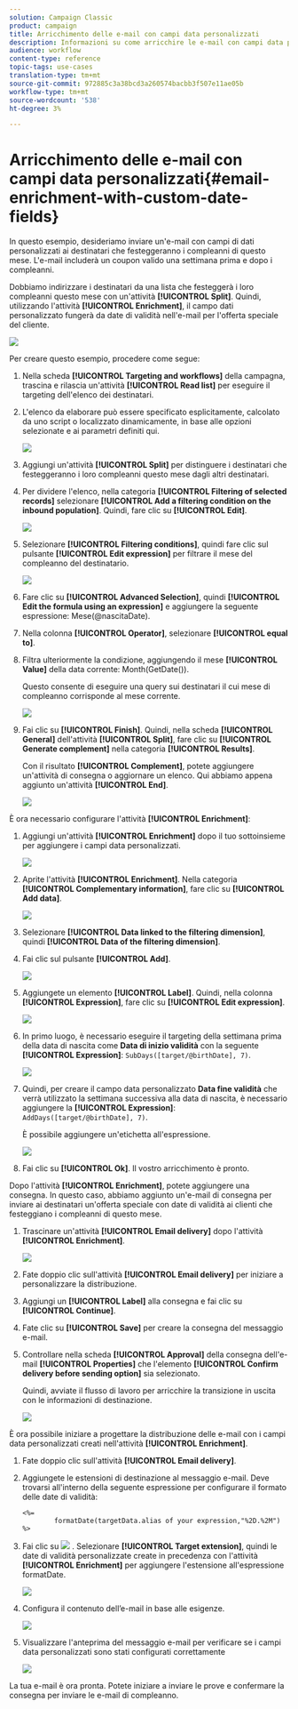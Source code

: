 ```yaml
---
solution: Campaign Classic
product: campaign
title: Arricchimento delle e-mail con campi data personalizzati
description: Informazioni su come arricchire le e-mail con campi data personalizzati
audience: workflow
content-type: reference
topic-tags: use-cases
translation-type: tm+mt
source-git-commit: 972885c3a38bcd3a260574bacbb3f507e11ae05b
workflow-type: tm+mt
source-wordcount: '538'
ht-degree: 3%

---
```



# Arricchimento delle e-mail con campi data personalizzati{#email-enrichment-with-custom-date-fields}

In questo esempio, desideriamo inviare un&#39;e-mail con campi di dati personalizzati ai destinatari che festeggeranno i compleanni di questo mese. L&#39;e-mail includerà un coupon valido una settimana prima e dopo i compleanni.

Dobbiamo indirizzare i destinatari da una lista che festeggerà i loro compleanni questo mese con un&#39;attività **[!UICONTROL Split]**. Quindi, utilizzando l&#39;attività **[!UICONTROL Enrichment]**, il campo dati personalizzato fungerà da date di validità nell&#39;e-mail per l&#39;offerta speciale del cliente.

![](assets/uc_enrichment.png)

Per creare questo esempio, procedere come segue:

1. Nella scheda **[!UICONTROL Targeting and workflows]** della campagna, trascina e rilascia un&#39;attività **[!UICONTROL Read list]** per eseguire il targeting dell&#39;elenco dei destinatari.
1. L&#39;elenco da elaborare può essere specificato esplicitamente, calcolato da uno script o localizzato dinamicamente, in base alle opzioni selezionate e ai parametri definiti qui.

   ![](assets/uc_enrichment_1.png)

1. Aggiungi un&#39;attività **[!UICONTROL Split]** per distinguere i destinatari che festeggeranno i loro compleanni questo mese dagli altri destinatari.
1. Per dividere l&#39;elenco, nella categoria **[!UICONTROL Filtering of selected records]** selezionare **[!UICONTROL Add a filtering condition on the inbound population]**. Quindi, fare clic su **[!UICONTROL Edit]**.

   ![](assets/uc_enrichment_2.png)

1. Selezionare **[!UICONTROL Filtering conditions]**, quindi fare clic sul pulsante **[!UICONTROL Edit expression]** per filtrare il mese del compleanno del destinatario.

   ![](assets/uc_enrichment_3.png)

1. Fare clic su **[!UICONTROL Advanced Selection]**, quindi **[!UICONTROL Edit the formula using an expression]** e aggiungere la seguente espressione: Mese(@nascitaDate).
1. Nella colonna **[!UICONTROL Operator]**, selezionare **[!UICONTROL equal to]**.
1. Filtra ulteriormente la condizione, aggiungendo il mese **[!UICONTROL Value]** della data corrente: Month(GetDate()).

   Questo consente di eseguire una query sui destinatari il cui mese di compleanno corrisponde al mese corrente.

   ![](assets/uc_enrichment_4.png)

1. Fai clic su **[!UICONTROL Finish]**. Quindi, nella scheda **[!UICONTROL General]** dell&#39;attività **[!UICONTROL Split]**, fare clic su **[!UICONTROL Generate complement]** nella categoria **[!UICONTROL Results]**.

   Con il risultato **[!UICONTROL Complement]**, potete aggiungere un&#39;attività di consegna o aggiornare un elenco. Qui abbiamo appena aggiunto un&#39;attività **[!UICONTROL End]**.

   ![](assets/uc_enrichment_6.png)

È ora necessario configurare l&#39;attività **[!UICONTROL Enrichment]**:

1. Aggiungi un&#39;attività **[!UICONTROL Enrichment]** dopo il tuo sottoinsieme per aggiungere i campi data personalizzati.

   ![](assets/uc_enrichment_7.png)

1. Aprite l&#39;attività **[!UICONTROL Enrichment]**. Nella categoria **[!UICONTROL Complementary information]**, fare clic su **[!UICONTROL Add data]**.

   ![](assets/uc_enrichment_8.png)

1. Selezionare **[!UICONTROL Data linked to the filtering dimension]**, quindi **[!UICONTROL Data of the filtering dimension]**.
1. Fai clic sul pulsante **[!UICONTROL Add]**.

   ![](assets/uc_enrichment_9.png)

1. Aggiungete un elemento **[!UICONTROL Label]**. Quindi, nella colonna **[!UICONTROL Expression]**, fare clic su **[!UICONTROL Edit expression]**.

   ![](assets/uc_enrichment_10.png)

1. In primo luogo, è necessario eseguire il targeting della settimana prima della data di nascita come **Data di inizio validità** con la seguente **[!UICONTROL Expression]**: `SubDays([target/@birthDate], 7)`.

   ![](assets/uc_enrichment_11.png)

1. Quindi, per creare il campo data personalizzato **Data fine validità** che verrà utilizzato la settimana successiva alla data di nascita, è necessario aggiungere la **[!UICONTROL Expression]**: `AddDays([target/@birthDate], 7)`.

   È possibile aggiungere un&#39;etichetta all&#39;espressione.

   ![](assets/uc_enrichment_12.png)

1. Fai clic su **[!UICONTROL Ok]**. Il vostro arricchimento è pronto.

Dopo l&#39;attività **[!UICONTROL Enrichment]**, potete aggiungere una consegna. In questo caso, abbiamo aggiunto un&#39;e-mail di consegna per inviare ai destinatari un&#39;offerta speciale con date di validità ai clienti che festeggiano i compleanni di questo mese.

1. Trascinare un&#39;attività **[!UICONTROL Email delivery]** dopo l&#39;attività **[!UICONTROL Enrichment]**.

   ![](assets/uc_enrichment_15.png)

1. Fate doppio clic sull&#39;attività **[!UICONTROL Email delivery]** per iniziare a personalizzare la distribuzione.
1. Aggiungi un **[!UICONTROL Label]** alla consegna e fai clic su **[!UICONTROL Continue]**.
1. Fate clic su **[!UICONTROL Save]** per creare la consegna del messaggio e-mail.
1. Controllare nella scheda **[!UICONTROL Approval]** della consegna dell&#39;e-mail **[!UICONTROL Properties]** che l&#39;elemento **[!UICONTROL Confirm delivery before sending option]** sia selezionato.

   Quindi, avviate il flusso di lavoro per arricchire la transizione in uscita con le informazioni di destinazione.

   ![](assets/uc_enrichment_18.png)

È ora possibile iniziare a progettare la distribuzione delle e-mail con i campi data personalizzati creati nell&#39;attività **[!UICONTROL Enrichment]**.

1. Fate doppio clic sull&#39;attività **[!UICONTROL Email delivery]**.
1. Aggiungete le estensioni di destinazione al messaggio e-mail. Deve trovarsi all&#39;interno della seguente espressione per configurare il formato delle date di validità:

   ```
   <%=
           formatDate(targetData.alias of your expression,"%2D.%2M")  %>
   ```

1. Fai clic su ![](assets/uc_enrichment_16.png) . Selezionare **[!UICONTROL Target extension]**, quindi le date di validità personalizzate create in precedenza con l&#39;attività **[!UICONTROL Enrichment]** per aggiungere l&#39;estensione all&#39;espressione formatDate.

   ![](assets/uc_enrichment_19.png)

1. Configura il contenuto dell’e-mail in base alle esigenze.

   ![](assets/uc_enrichment_17.png)

1. Visualizzare l&#39;anteprima del messaggio e-mail per verificare se i campi data personalizzati sono stati configurati correttamente

   ![](assets/uc_enrichment_20.png)

La tua e-mail è ora pronta. Potete iniziare a inviare le prove e confermare la consegna per inviare le e-mail di compleanno.
